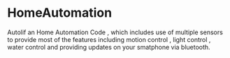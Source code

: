 # HomeAutomation
Autolif an Home Automation Code , which includes use of multiple sensors to provide most of the features including motion control , light control , water control and providing updates on your smatphone via bluetooth.
